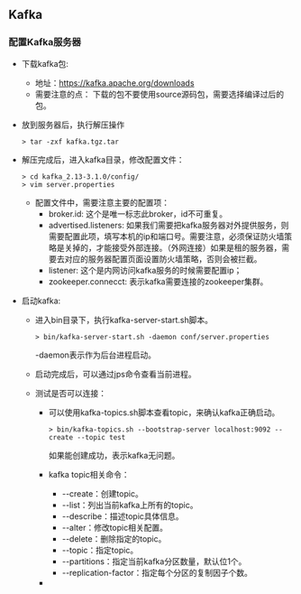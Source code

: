## Kafka

### 配置Kafka服务器

- 下载kafka包:

  - 地址：https://kafka.apache.org/downloads
  - 需要注意的点： 下载的包不要使用source源码包，需要选择编译过后的包。

- 放到服务器后，执行解压操作

  ```shell
  > tar -zxf kafka.tgz.tar
  ```

- 解压完成后，进入kafka目录，修改配置文件：

  ```shell
  > cd kafka_2.13-3.1.0/config/
  > vim server.properties
  ```

  - 配置文件中，需要注意主要的配置项：
    - broker.id: 这个是唯一标志此broker，id不可重复。
    - advertised.listeners: 如果我们需要把kafka服务器对外提供服务，则需要配置此项，填写本机的ip和端口号。需要注意，必须保证防火墙策略是关掉的，才能接受外部连接。（外网连接）如果是租的服务器，需要去对应的服务器配置页面设置防火墙策略，否则会被拦截。
    - listener: 这个是内网访问kafka服务的时候需要配置ip；
    - zookeeper.connecct: 表示kafka需要连接的zookeeper集群。

- 启动kafka:

  - 进入bin目录下，执行kafka-server-start.sh脚本。

    ```shell
    > bin/kafka-server-start.sh -daemon conf/server.properties
    ```

    -daemon表示作为后台进程启动。

  - 启动完成后，可以通过jps命令查看当前进程。

  - 测试是否可以连接：

    - 可以使用kafka-topics.sh脚本查看topic，来确认kafka正确启动。

      ```
      > bin/kafka-topics.sh --bootstrap-server localhost:9092 --create --topic test
      ```

      如果能创建成功，表示kafka无问题。

    - kafka topic相关命令：

      - --create：创建topic。
      - --list：列出当前kafka上所有的topic。
      - --describe：描述topic具体信息。
      - --alter：修改topic相关配置。
      - --delete：删除指定的topic。
      - --topic：指定topic。
      - --partitions：指定当前kafka分区数量，默认位1个。
      - --replication-factor：指定每个分区的复制因子个数。

    - 